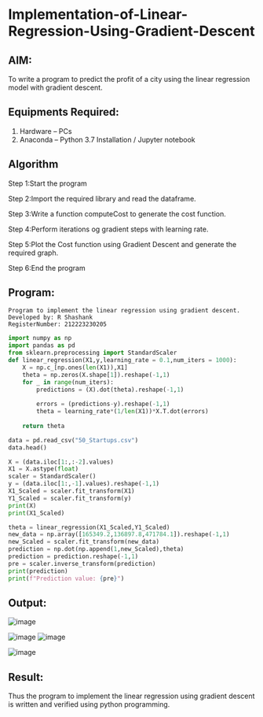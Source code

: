 # Implementation-of-Linear-Regression-Using-Gradient-Descent

## AIM:
To write a program to predict the profit of a city using the linear regression model with gradient descent.

## Equipments Required:
1. Hardware – PCs
2. Anaconda – Python 3.7 Installation / Jupyter notebook

## Algorithm

Step 1:Start the program

Step 2:Import the required library and read the dataframe.

Step 3:Write a function computeCost to generate the cost function.

Step 4:Perform iterations og gradient steps with learning rate.

Step 5:Plot the Cost function using Gradient Descent and generate the required graph.

Step 6:End the program

## Program:
```
Program to implement the linear regression using gradient descent.
Developed by: R Shashank
RegisterNumber: 212223230205 
```

```python
import numpy as np
import pandas as pd
from sklearn.preprocessing import StandardScaler
def linear_regression(X1,y,learning_rate = 0.1,num_iters = 1000):
    X = np.c_[np.ones(len(X1)),X1]
    theta = np.zeros(X.shape[1]).reshape(-1,1)
    for _ in range(num_iters):
        predictions = (X).dot(theta).reshape(-1,1)
        
        errors = (predictions-y).reshape(-1,1)
        theta = learning_rate*(1/len(X1))*X.T.dot(errors)
        
    return theta

data = pd.read_csv("50_Startups.csv")
data.head()

X = (data.iloc[1:,:-2].values)
X1 = X.astype(float)
scaler = StandardScaler()
y = (data.iloc[1:,-1].values).reshape(-1,1)
X1_Scaled = scaler.fit_transform(X1)
Y1_Scaled = scaler.fit_transform(y)
print(X)
print(X1_Scaled)

theta = linear_regression(X1_Scaled,Y1_Scaled)
new_data = np.array([165349.2,136897.8,471784.1]).reshape(-1,1)
new_Scaled = scaler.fit_transform(new_data)
prediction = np.dot(np.append(1,new_Scaled),theta)
prediction = prediction.reshape(-1,1)
pre = scaler.inverse_transform(prediction)
print(prediction)
print(f"Prediction value: {pre}")
```

## Output:
![image](https://github.com/user-attachments/assets/56f196bf-68cb-4ed9-be80-3a14f8f11040)

![image](https://github.com/user-attachments/assets/a49fc89a-f992-4274-a9a1-d788ef4a8fd6)  ![image](https://github.com/user-attachments/assets/cf4caad0-4262-4338-ac52-1abb60b08ad2)



![image](https://github.com/user-attachments/assets/f605c438-bb25-480e-9363-8f43bea0e019)



## Result:
Thus the program to implement the linear regression using gradient descent is written and verified using python programming.
